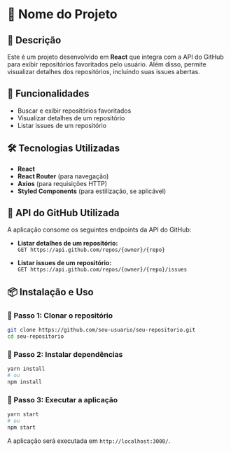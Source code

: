 # 📌 Nome do Projeto

## 📖 Descrição
Este é um projeto desenvolvido em **React** que integra com a API do GitHub para exibir repositórios favoritados pelo usuário. Além disso, permite visualizar detalhes dos repositórios, incluindo suas issues abertas.

## 🚀 Funcionalidades
- Buscar e exibir repositórios favoritados
- Visualizar detalhes de um repositório
- Listar issues de um repositório

## 🛠️ Tecnologias Utilizadas
- **React**
- **React Router** (para navegação)
- **Axios** (para requisições HTTP)
- **Styled Components** (para estilização, se aplicável)

## 📡 API do GitHub Utilizada
A aplicação consome os seguintes endpoints da API do GitHub:

- **Listar detalhes de um repositório:**  
  `GET https://api.github.com/repos/{owner}/{repo}`

- **Listar issues de um repositório:**  
  `GET https://api.github.com/repos/{owner}/{repo}/issues`

## 📦 Instalação e Uso
### 🔧 Passo 1: Clonar o repositório
```bash
git clone https://github.com/seu-usuario/seu-repositorio.git
cd seu-repositorio
```

### 🔧 Passo 2: Instalar dependências
```bash
yarn install
# ou
npm install
```

### 🔧 Passo 3: Executar a aplicação
```bash
yarn start
# ou
npm start
```

A aplicação será executada em `http://localhost:3000/`.








